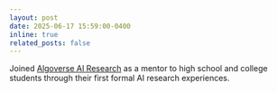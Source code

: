 ```yaml
---
layout: post
date: 2025-06-17 15:59:00-0400
inline: true
related_posts: false
---
```


Joined [Algoverse AI Research](https://algoverseairesearch.org/) as a mentor to high school and college students through their first formal AI research experiences.
